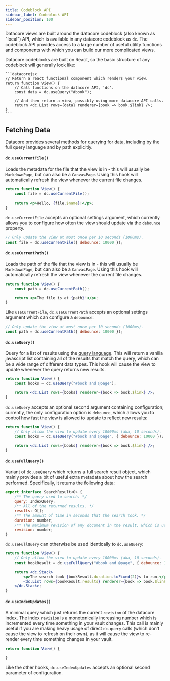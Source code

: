 ```yaml
---
title: Codeblock API
sidebar_label: Codeblock API
sidebar_position: 100
---
```


Datacore views are built around the datacore codeblock (also known as "local") API, which is available in any datacore
codeblock as `dc`. The codeblock API provides access to a large number of useful utility functions and components with
which you can build our more complicated views.

Datacore codeblocks are built on React, so the basic structure of any codeblock will generally look like:

~~~
```datacorejsx
// Return a react functional component which renders your view.
return function View() {
    // Call functions on the datacore API, 'dc'.
    const data = dc.useQuery("#book");

    // And then return a view, possibly using more datacore API calls.
    return <dc.List rows={data} renderer={book => book.$link} />;
}
```
~~~

## Fetching Data

Datacore provides several methods for querying for data, including by the full query language and by path explicitly.

#### `dc.useCurrentFile()`

Loads the metadata for the file that the view is in - this will usually be `MarkdownPage`, but can also be a `CanvasPage`.
Using this hook will automatically refresh the view whenever the current file changes.

```jsx
return function View() {
    const file = dc.useCurrentFile();

    return <p>Hello, {file.$name}!</p>;
}
```

`dc.useCurrentFile` accepts an optional settings argument, which currently allows you to configure how often the view
should update via the `debounce` property.

```jsx
// Only update the view at most once per 10 seconds (1000ms).
const file = dc.useCurrentFile({ debounce: 10000 });
```

#### `dc.useCurrentPath()`

Loads the path of the file that the view is in - this will usually be `MarkdownPage`, but can also be a `CanvasPage`.
Using this hook will automatically refresh the view whenever the current file changes.

```jsx
return function View() {
    const path = dc.useCurrentPath();

    return <p>The file is at {path}!</p>;
}
```

Like `useCurrentFile`, `dc.useCurrentPath` accepts an optional settings argument which can configure a `debounce`:

```jsx
// Only update the view at most once per 10 seconds (1000ms).
const path = dc.useCurrentPath({ debounce: 10000 });
```

#### `dc.useQuery()`

Query for a list of results using the [query language](/data/query). This will return a vanilla javascript list containing
all of the results that match the query, which can be a wide range of different data types. This hook will cause the view
to update whenever the query returns new results.

```jsx
return function View() {
    const books = dc.useQuery("#book and @page");

    return <dc.List rows={books} renderer={book => book.$link} />;
}
```

`dc.useQuery` accepts an optional second argument containing configuration; currently, the only configuration option is `debounce`,
which allows you to control how fast the view is allowed to update to reflect new results:

```jsx
return function View() {
    // Only allow the view to update every 10000ms (aka, 10 seconds).
    const books = dc.useQuery("#book and @page", { debounce: 10000 });

    return <dc.List rows={books} renderer={book => book.$link} />;
}
```


#### `dc.useFullQuery()`

Variant of `dc.useQuery` which returns a full search result object, which mainly provides a bit of useful extra metadata about how the
search performed. Specifically, it returns the following data:

```jsx
export interface SearchResult<O> {
    /** The query used to search. */
    query: IndexQuery;
    /** All of the returned results. */
    results: O[];
    /** The amount of time in seconds that the search took. */
    duration: number;
    /** The maximum revision of any document in the result, which is useful for diffing. */
    revision: number;
}
```

`dc.useFullQuery` can otherwise be used identically to `dc.useQuery`:

```jsx
return function View() {
    // Only allow the view to update every 10000ms (aka, 10 seconds).
    const bookResult = dc.useFullQuery("#book and @page", { debounce: 10000 });

    return <dc.Stack>
        <p>The search took {bookResult.duration.toFixed(2)}s to run.</p>
        <dc.List rows={bookResult.results} renderer={book => book.$link} />
    </dc.Stack>;
}
```

#### `dc.useIndexUpdates()`

A minimal query which just returns the current `revision` of the datacore index. The index `revision` is a monotonically increasing number
which is incremented every time something in your vault changes. This call is mainly useful if you are making heavy usage of direct
`dc.query` calls (which don't cause the view to refresh on their own), as it will cause the view to re-render every time something
changes in your vault.

```jsx
return function View() {

}
```

Like the other hooks, `dc.useIndexUpdates` accepts an optional second parameter of configuration.